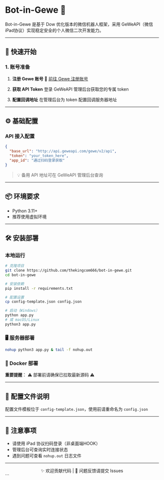 # Bot-in-Gewe 🤖

Bot-in-Gewe 是基于 Dow 优化版本的微信机器人框架，采用 GeWeAPI（微信iPad协议）实现稳定安全的个人微信二次开发能力。

---

## 🚀 快速开始

### 1. 账号准备
1. **注册 Gewe 账号**
   📌 [前往 Gewe 注册账号](http://218.78.116.24:10885/#/register?inviteCode=buw8nPc2xx)

2. **获取 API Token**
   登录 GeWeAPI 管理后台获取您的专属 token

3. **配置回调地址**
   在管理后台为 token 配置回调服务器地址

---
## ⚙️ 基础配置

### API 接入配置
```json
{
  "base_url": "http://api.geweapi.com/gewe/v2/api",
  "token": "your_token_here",
  "app_id": "通过扫码登录获取"
}
```
> 💡 备用 API 地址可在 GeWeAPI 管理后台查询

---

## 📦 环境要求
- Python 3.11+
- 推荐使用虚拟环境

---

## 🛠️ 安装部署

### 本地运行
```bash
# 克隆项目
git clone https://github.com/thekingcom666/bot-in-gewe.git
cd bot-in-gewe

# 安装依赖
pip install -r requirements.txt

# 配置设置
cp config-template.json config.json

# 启动（Windows）
python app.py
# 或 macOS/Linux
python3 app.py
```

### 🖥️ 服务器部署
```bash
nohup python3 app.py & tail -f nohup.out
```

### 🐳 Docker 部署
**重要提醒**：
⚠️ 部署前请确保已拉取最新源码 ⚠️

---

## 📄 配置文件说明
配置文件模板位于 `config-template.json`，使用前请重命名为 `config.json`

---

## 📌 注意事项
- 请使用 iPad 协议扫码登录（非桌面端HOOK）
- 管理后台可查询实时连接状态
- 遇到问题可查看 `nohup.out` 日志文件

---
<div align="center">
✨ 欢迎贡献代码 | 📮 问题反馈请提交 Issues
</div>
```
